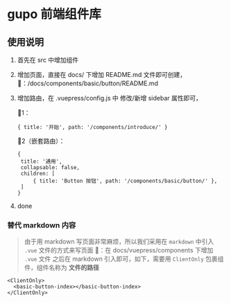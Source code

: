 # gupo 前端组件库

## 使用说明
1. 首先在 src 中增加组件
2. 增加页面，直接在 docs/ 下增加 README.md 文件即可创建，🌰：/docs/components/basic/button/README.md
3. 增加路由，在 .vuepress/config.js 中 修改/新增 sidebar 属性即可，

   🌰1：
   ```
   { title: '开始', path: '/components/introduce/' }
   ```
   🌰2（嵌套路由）：
   ```
   {
    title: '通用',
    collapsable: false,
    children: [
        { title: 'Button 按钮', path: '/components/basic/button/' },
    ]
   }
   ```
4. done

### 替代 markdown 内容

> 由于用 markdown 写页面非常麻烦，所以我们采用在 `markdown` 中引入 `.vue` 文件的方式来写页面
> 🌰：在 docs/vuepress/components 下增加 `.vue` 文件
> 之后在 markdown 引入即可，如下，需要用 `ClientOnly` 包裹组件，组件名称为 **文件的路径**

 
```
<ClientOnly>
  <basic-button-index></basic-button-index>
</ClientOnly>
```

